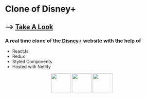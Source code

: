 # Clone of Disney+

## --> <a href="https://disneyplus-clone-tharun.netlify.app" target="_blank">Take A Look</a>

### A real time clone of the <a href="https://disneyplus.com" target="_blank">Disney+</a> website with the help of

- ReactJs
- Redux
- Styled Components
- Hosted with Netlify

<p align="center">
  <img src="https://github.com/tharun0120/tharun0120/blob/main/logos/react.svg" width="65" height="65"/>
  <img src="https://github.com/tharun0120/tharun0120/blob/main/logos/nodejs.svg" width="65" height="65"/>
  <img src="https://github.com/tharun0120/tharun0120/blob/main/logos/firebase.svg" width="65" height="65"/>
</p>
